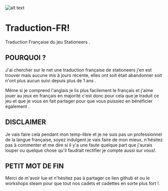 ![alt text]([https://github.com/brest0ou]/[Traduction-FR]/blob/[master]/preview.png](https://github.com/brest0ou/Traduction-FR/blob/master/Preview.png)?raw=true)

# Traduction-FR!

Traduction Française du jeu Stationeers .

## POURQUOI ?

J'ai chercher sur le net une traduction française de stationeers j'en est trouver mais aucune mis à jours récente, elles  ont soit était abandonner soit n'ont plus aucun suivi depuis plus de 1 ans .

Même si je comprend l'anglais je lis plus facilement le français et j'aime jouer au jeux en français en majorité c'est donc pour cela que je traduit ce jeu et que je vous en fait partager pour que vous puissiez en bénéficier également .

## DISCLAIMER 

Je vais faire cela pendant mon temp-libre et je ne suis pas un professionnel de la langue française, soyez indulgent je vais faire de mon mieux,
n'hésitez pas à commenter et me dire si il y'a une faute quelque part que j'aurais louper ou quelque chose qu'il faudrait rectifier je compte aussi sur vous!.

## PETIT MOT DE FIN 

Merci de m'avoir lue et n'hésitez pas à partager ce lien github et ou le workshops steam pour que tout nos cadets et cadettes en sorte plus fort !.

